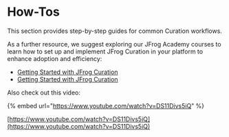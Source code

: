 # How-Tos

This section provides step-by-step guides for common Curation workflows.&#x20;

As a further resource, we suggest exploring our JFrog Academy courses to learn how to set up and implement JFrog Curation in your platform to enhance adoption and efficiency:&#x20;

* [Getting Started with JFrog Curation](https://academy.jfrog.com/getting-started-with-jfrog-curation)
* [Getting Started with JFrog Curation](https://academy.jfrog.com/getting-started-with-jfrog-curation)

Also check out this video:

{% embed url="https://www.youtube.com/watch?v=DS11Divs5iQ" %}

&#x20;[https://www.youtube.com/watch?v=DS11Divs5iQ](https://www.youtube.com/watch?v=DS11Divs5iQ)
